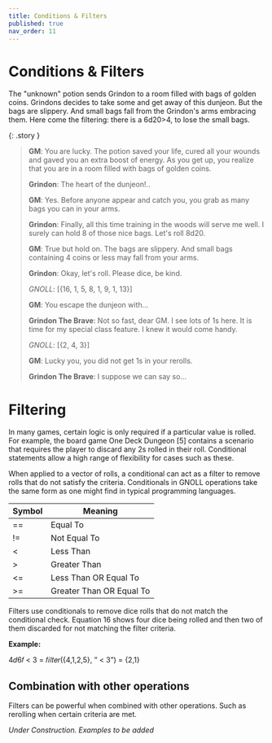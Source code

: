 ```yaml
---
title: Conditions & Filters
published: true
nav_order: 11
---
```


# Conditions & Filters

The "unknown" potion sends Grindon to a room filled with bags of golden coins. Grindons decides to take some and get away of this dunjeon. But the bags are slippery. And small bags fall from the Grindon's arms embracing them. Here come the filtering: there is a 6d20>4, to lose the small bags.

{: .story }
>**GM**: You are lucky. The potion saved your life, cured all your wounds and gaved you an extra boost of energy. As you get up, you realize that you are in a room filled with bags of golden coins.
>
>**Grindon**: The heart of the dunjeon!..
>
>**GM**: Yes. Before anyone appear and catch you, you grab as many bags you can in your arms.
>
>**Grindon**: Finally, all this time training in the woods will serve me well. I surely can hold 8 of those nice bags. Let's roll 8d20.
>
>**GM**: True but hold on. The bags are slippery. And small bags containing 4 coins or less may fall from your arms.
>
>**Grindon**: Okay, let's roll. Please dice, be kind.
>
>*GNOLL*: [{16, 1, 5, 8, 1, 9, 1, 13}]
>
>**GM**: You escape the dunjeon with...
>
>**Grindon The Brave**: Not so fast, dear GM. I see lots of 1s here. It is time for my special class feature. I knew it would come handy.
>
> *GNOLL*: [{2, 4, 3}]
>
>**GM**: Lucky you, you did not get 1s in your rerolls.
>
>**Grindon The Brave**: I suppose we can say so...

# Filtering

In many games, certain logic is only required if a particular value is rolled. For example, the board game One Deck Dungeon [5] contains a scenario
that requires the player to discard any 2s rolled in their roll. Conditional statements allow a high range of flexibility for
cases such as these.

When applied to a vector of rolls, a conditional can act as a filter to remove rolls that do not satisfy the criteria.
Conditionals in GNOLL operations take the same form as one might find in typical programming languages.

| Symbol | Meaning      |
| ------ | ------------ |
|   ==   | Equal To     |
|   !=   | Not Equal To     |
|   <    | Less Than    |
|   >    | Greater Than |
|   <=   | Less Than OR Equal To     |
|   >=   | Greater Than OR Equal To     |

Filters use conditionals to remove dice rolls that do not match the conditional check. Equation 16 shows four dice
being rolled and then two of them discarded for not matching the filter criteria.

**Example:**

4𝑑6𝑓 < 3 = 𝑓𝑖𝑙𝑡𝑒𝑟({4,1,2,5}, ” < 3”) = {2,1}

## Combination with other operations

Filters can be powerful when combined with other operations. Such as rerolling when certain criteria are met.

*Under Construction. Examples to be added*
